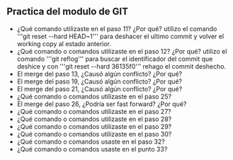 ## Practica del modulo de GIT

- ¿Qué comando utilizaste en el paso 11? ¿Por qué?
  utilizo el comando '''git reset --hard HEAD~1''' para deshacer el ultimo commit y volver el
  working copy al estado anterior.
- ¿Qué comando o comandos utilizaste en el paso 12? ¿Por qué?
  utilizo el comando '''git reflog''' para buscar el identificador del commit que deshice y con
  '''git reset --hard 36135f0''' rehago el commit deshecho.
- El merge del paso 13, ¿Causó algún conflicto? ¿Por qué?
- El merge del paso 19, ¿Causó algún conflicto? ¿Por qué?
- El merge del paso 21, ¿Causó algún conflicto? ¿Por qué?
- ¿Qué comando o comandos utilizaste en el paso 25?
- El merge del paso 26, ¿Podría ser fast forward? ¿Por qué?
- ¿Qué comando o comandos utilizaste en el paso 27?
- ¿Qué comando o comandos utilizaste en el paso 28?
- ¿Qué comando o comandos utilizaste en el paso 29?
- ¿Qué comando o comandos utilizaste en el paso 30?
- ¿Qué comando o comandos usaste en el paso 32?
- ¿Qué comando o comandos usaste en el punto 33?
